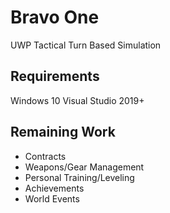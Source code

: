 # Bravo One
UWP Tactical Turn Based Simulation

## Requirements
Windows 10
Visual Studio 2019+

## Remaining Work
* Contracts
* Weapons/Gear Management
* Personal Training/Leveling
* Achievements
* World Events
